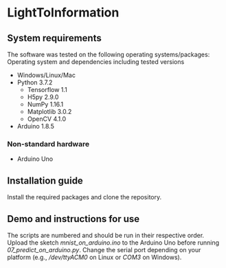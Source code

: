 # LightToInformation
## System requirements
The software was tested on the following operating systems/packages:
Operating system and dependencies including tested versions
* Windows/Linux/Mac
* Python 3.7.2
  * Tensorflow 1.1
  * H5py 2.9.0
  * NumPy 1.16.1
  * Matplotlib 3.0.2
  * OpenCV 4.1.0
* Arduino 1.8.5

### Non-standard hardware
* Arduino Uno

## Installation guide
Install the required packages and clone the repository.
## Demo and instructions for use
The scripts are numbered and should be run in their respective order. Upload the sketch *mnist_on_arduino.ino* to the Arduino Uno before running *07_predict_on_arduino.py*. Change the serial port depending on your platform (e.g., */dev/ttyACM0* on Linux or *COM3* on Windows).